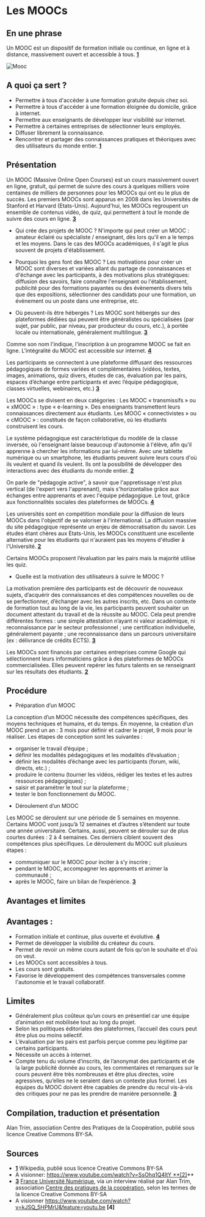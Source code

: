 # Les MOOCs
## En une phrase

Un MOOC est un dispositif de formation initiale ou continue, en ligne et à distance, massivement ouvert et accessible à tous. **[1](#note)**

![Mooc](http://farm9.static.flickr.com/8227/8397808475_d7554a5c62.jpg)

## A quoi ça sert ?
* Permettre à tous d'accéder à une formation gratuite depuis chez soi.
* Permettre à tous d'accéder à une formation éloignée du domicile, grâce à internet.
* Permettre aux enseignants de développer leur visibilité sur internet.
* Permettre à certaines entreprises de sélectionner leurs employés.
* Diffuser librement la connaissance.
* Rencontrer et partager des connaissances pratiques et théoriques avec des utilisateurs du monde entier. **[1](#note)**

## Présentation

Un MOOC (Massive Online Open Courses) est un cours massivement ouvert en ligne, gratuit, qui permet de suivre des cours à quelques milliers voire centaines de milliers de personnes pour les MOOCs qui ont eu le plus de succès. Les premiers MOOCs sont apparus en 2008 dans les Universités de Stanford et Harvard (Etats-Unis). Aujourd'hui, les MOOCs regroupent un ensemble de contenus vidéo, de quiz, qui permettent à tout le monde de suivre des cours en ligne. **[3](#note)**

* Qui crée des projets de MOOC ?
N'importe qui peut créer un MOOC : amateur éclairé ou spécialiste / enseignant, dès lors qu'il en a le temps et les moyens. Dans le cas des MOOCs académiques, il s'agit le plus souvent de projets d'établissement.

* Pourquoi les gens font des MOOC ?
Les motivations pour créer un MOOC sont diverses et variées allant du partage de connaissances et d'échange avec les participants, à des motivations plus stratégiques: diffusion des savoirs, faire connaître l'enseignant ou l'établissement, publicité pour des formations payantes ou des évènements divers tels que des expositions, sélectionner des candidats pour une formation, un évènement ou un poste dans une entreprise, etc.

* Où peuvent-ils être hébergés ?
Les MOOC sont hébergés sur des plateformes dédiées qui peuvent être généralistes ou spécialisées (par sujet, par public, par niveau, par producteur du cours, etc.), à portée locale ou internationale, généralement multilingue. **[3](#note)**

Comme son nom l'indique, l'inscription à un programme MOOC se fait en ligne. L'intégralité du MOOC est accessible sur internet. **[4](#note)**

Les participants se connectent à une plateforme diffusant des ressources pédagogiques de formes variées et complémentaires (vidéos, textes, images, animations, quiz divers, études de cas, évaluation par les pairs, espaces d’échange entre participants et avec l’équipe pédagogique, classes virtuelles, webinaires, etc.) **[3](#note)**

Les MOOCs se divisent en deux catégories : Les MOOC « transmissifs » ou « xMOOC » : type « e-learning ». Des enseignants transmettent leurs connaissances directement aux étudiants. Les MOOC « connectivistes » ou « cMOOC » : constitués de façon collaborative, où les étudiants construisent les cours. 

Le système pédagogique est caractéristique du modèle de la classe inversée, où l'enseignant laisse beaucoup d'autonomie à l'élève, afin qu'il apprenne à chercher les informations par lui-même.
Avec une tablette numérique ou un smartphone, les étudiants peuvent suivre leurs cours d'où ils veulent et quand ils veulent. Ils ont la possibilité de développer des interactions avec des étudiants du monde entier. **[2](#note)**

On parle de "pédagogie active", à savoir que l'appretissage n'est plus vertical (de l'expert vers l'apprenant), mais s'horizontalise grâce aux échanges entre apprenants et avec l'équipe pédagogique. Le tout, grâce aux fonctionnalités sociales des plateformes de MOOCs. **[4](#note)**

Les universités sont en compétition mondiale pour la diffusion de leurs MOOCs dans l'objectif de se valoriser à l'international. La diffusion massive du site pédagogique représente un enjeu de démocratisation du savoir. Les études étant chères aux Etats-Unis, les MOOCs constituent une excellente alternative pour les étudiants qui n'auraient pas les moyens d'étudier à l'Université. **[2](#note)**

Certains MOOCs proposent l’évaluation par les pairs mais la majorité utilise les quiz. 

* Quelle est la motivation des utilisateurs à suivre le MOOC ?

La motivation première des participants est de découvrir de nouveaux sujets, d’acquérir des connaissances et des compétences nouvelles ou de se perfectionner, d’échanger avec les autres inscrits, etc. Dans un contexte de formation tout au long de la vie, les participants peuvent souhaiter un document attestant du travail et de la réussite au MOOC. Cela peut prendre différentes formes :
une simple attestation n’ayant ni valeur académique, ni reconnaissance par le secteur professionnel ; une certification individuelle, généralement payante ; une reconnaissance dans un parcours universitaire (ex : délivrance de crédits ECTS). **[3](#note)**

Les MOOCs sont financés par certaines entreprises comme Google qui sélectionnent leurs informaticiens grâce à des plateformes de MOOCs commercialisées. Elles peuvent repérer les futurs talents en se renseignant sur les résultats des étudiants. **[2](#note)**

## Procédure

* Préparation d’un MOOC

La conception d’un MOOC nécessite des compétences spécifiques, des moyens techniques et humains, et du temps. En moyenne, la création d’un MOOC prend un an : 3 mois pour définir et cadrer le projet, 9 mois pour le réaliser.
Les étapes de conception sont les suivantes :
- organiser le travail d’équipe ;
- définir les modalités pédagogiques et les modalités d’évaluation ;
- définir les modalités d’échange avec les participants (forum, wiki, directs, etc.) ;
- produire le contenu (tourner les vidéos, rédiger les textes et les autres ressources pédagogiques) ;
- saisir et paramétrer le tout sur la plateforme ;
- tester le bon fonctionnement du MOOC.

* Déroulement d’un MOOC

Les MOOC se déroulent sur une période de 5 semaines en moyenne. Certains MOOC vont jusqu’à 12 semaines et d’autres s’étendent sur toute une année universitaire. Certains, aussi, peuvent se dérouler sur de plus courtes durées : 2 à 4 semaines. Ces derniers ciblent souvent des compétences plus spécifiques.
Le déroulement du MOOC suit plusieurs étapes :
- communiquer sur le MOOC pour inciter à s’y inscrire ;
- pendant le MOOC, accompagner les apprenants et animer la communauté ;
- après le MOOC, faire un bilan de l’expérience. **[3](#note)**

## Avantages et limites
## Avantages :

* Formation initiale et continue, plus ouverte et évolutive. **[4](#note)**
* Permet de développer la visibilité du créateur du cours.
* Permet de revoir un même cours autant de fois qu'on le souhaite et d'où on veut. 
* Les MOOCs sont accessibles à tous.
* Les cours sont gratuits.
* Favorise le développement des compétences transversales comme l'autonomie et le travail collaboratif.

## Limites

* Généralement plus coûteux qu’un cours en présentiel car une équipe d’animation est mobilisée tout au long du projet. 
* Selon les politiques éditoriales des plateformes, l’accueil des cours peut être plus ou moins sélectif.
* L’évaluation par les pairs est parfois perçue comme peu légitime par certains participants. 
* Nécessite un accès à internet. 
* Compte tenu du volume d’inscrits, de l’anonymat des participants et de la large publicité donnée au cours, les commentaires et remarques sur le cours peuvent être très nombreuses et être plus directes, voire agressives, qu’elles ne le seraient dans un contexte plus formel. Les équipes du MOOC doivent être capables de prendre du recul vis-à-vis des critiques pour ne pas les prendre de manière personnelle. **[3](#note)**

## Compilation, traduction et présentation
Alan Trim, association Centre des Pratiques de la Coopération, publié sous licence Creative Commons BY-SA. 

## Sources

<a id="note">

* **[1](#note)** Wikipedia, publié sous licence Creative Commons BY-SA
* A visionner: https://www.youtube.com/watch?v=SsOhq1Q4ltY **[2]**
* **[3](#note)** [France Université Numérique](www.france-universite-numerique.fr/), via un interview réalisé par Alan Trim, association [Centre des pratiques de la coopération](http://cpcoop.fr), selon les termes de la licence Creative Commons BY-SA 
* A visionner https://www.youtube.com/watch?v=kJSQ_5HPMrU&feature=youtu.be **[4]**


